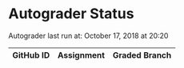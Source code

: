 # Autograder Status
Autograder last run at: October 17, 2018 at 20:20

| GitHub ID | Assignment | Graded Branch |
|-----------|------------|---------------|
